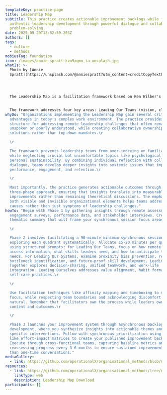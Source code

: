 ```yaml
---
templateKey: practice-page
title: Leadership Map
subtitle: This practice creates actionable improvement backlogs while fostering
  authentic leadership development through powerful dialogue and collaborative
  problem-solving.
date: 2025-05-29T13:52:59.203Z
authors: []
tags:
  - culture
  - methods
mobiusTag: foundation
icon: /images/annie-spratt-kzo9xqmo_ta-unsplash.jpg
whatIs: >-
  Photo by [Annie
  Spratt](https://unsplash.com/@anniespratt?utm_content=creditCopyText&utm_medium=referral&utm_source=unsplash) 




  The Leadership Map is a facilitation framework based on Ken Wilber's Integral Theory that helps leadership teams navigate organizational change through four interconnected quadrants. The practice combines synchronous and asynchronous activities to explore how leaders can effectively guide their teams, systems, collaborative relationships, and personal development in remote and hybrid environments.


  The framework addresses four key areas: Leading Our Teams (vision, clarity, and care for team success), Leading Our Systems (aligning processes and skills for remote effectiveness), Leading Together (trust and decision-making within leadership teams), and Leading Ourselves (self-awareness and sustainable leadership practices). Teams use assessment data, canvas tools, and structured dialogue to identify challenges and create prioritized action plans.
whyDo: "Organizations implementing the Leadership Map gain several critical
  advantages in today's complex work environment. The practice provides
  structure for addressing remote leadership challenges that often remain
  unspoken or poorly understood, while creating collaborative ownership of
  solutions rather than top-down mandates.\r

  \r

  The framework prevents leadership teams from over-indexing on familiar areas
  while neglecting crucial but uncomfortable topics like psychological safety or
  personal sustainability. By combining individual reflection with collective
  dialogue, teams develop deeper insights into systemic issues that impact
  performance, engagement, and retention.\r

  \r

  Most importantly, the practice generates actionable outcomes through its
  three-phase approach, ensuring that insights translate into measurable
  improvements rather than remaining theoretical discussions. The emphasis on
  both visible and invisible organizational elements helps teams address root
  causes rather than just symptoms of leadership challenges."
howTo: "Begin with Phase 1 by gathering insights through remote assessments,
  engagement surveys, performance data, and stakeholder interviews. Create a
  thematic summary that will frame your synchronous session focus areas.\r

  \r

  Phase 2 involves facilitating a 90-minute minimum synchronous session
  exploring each quadrant systematically. Allocate 15-20 minutes per quadrant
  using structured prompts: for Leading Our Teams, focus on how remote teams
  access information, what skills leaders need, and how to anticipate team
  needs. For Leading Our Systems, examine proximity bias prevention, remote
  bottleneck identification, and future-proof skill development. Leading
  Together explores decision-sharing, unified teamwork, and work-life
  integration. Leading Ourselves addresses value alignment, habit formation, and
  self-care practices.\r

  \r

  Use facilitation techniques like affinity mapping and timeboxing to maintain
  focus, while respecting team boundaries and acknowledging discomfort as
  natural. Remember that facilitators own the process while leaders own the
  content and outcomes.\r

  \r

  Phase 3 launches your improvement system through asynchronous backlog
  development, where you synthesize insights into actionable themes and draft
  specific interventions. Follow with synchronous prioritization using tools
  like effort-impact matrices to create your published improvement backlog.
  Execute through cross-functional teams, capturing baseline metrics and
  reassessing progress every 3-6 months to ensure sustained improvement rather
  than one-time conversations."
mediaGallery:
  - link: https://github.com/operationalX/organisational_methods/blob/main/Leadership%20Map/leadership%20map.pdf
resources:
  - link: https://github.com/operationalX/organisational_methods/tree/main/Leadership%20Map
    linkType: web
    description: Leadership Map Download
participants: []
---
```

